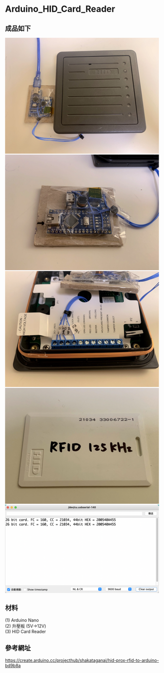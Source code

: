 # Arduino_HID_Card_Reader  

## 成品如下  
![](image/hidreader.jpg)
![](image/arduino.jpg)
![](image/wiring.jpg)
![](image/card.jpg)
![](image/serial.png)

## 材料  
(1) Arduino Nano  
(2) 升壓板 (5V->12V)  
(3) HID Card Reader

## 參考網址  
https://create.arduino.cc/projecthub/shakataganai/hid-prox-rfid-to-arduino-bd9b8a




